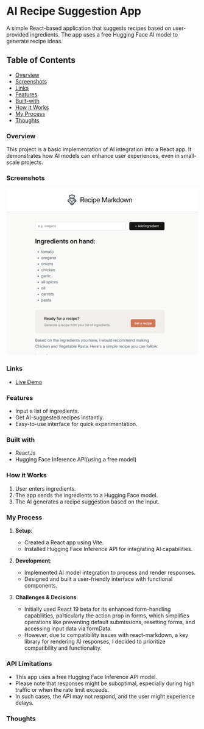 # AI Recipe Suggestion App

A simple React-based application that suggests recipes based on user-provided ingredients. The app uses a free Hugging Face AI model to generate recipe ideas.

## Table of Contents

- [Overview](#overview)
- [Screenshots](#screenshots)
- [Links](#links)
- [Features](#features)
- [Built-with](#built-with)
- [How it Works](#how-it-works)
- [My Process](#my-process) 
- [Thoughts](#thoughts)

### Overview

This project is a basic implementation of AI integration into a React app. It demonstrates how AI models can enhance user experiences, even in small-scale projects.

### Screenshots

![alt text](<public/live site ss.png>)

### Links

- [Live Demo](https://recipe-markdown.vercel.app/)

### Features

- Input a list of ingredients.
- Get AI-suggested recipes instantly.
- Easy-to-use interface for quick experimentation.

### Built with

- ReactJs
- Hugging Face Inference API(using a free model)

### How it Works

1. User enters ingredients.
2. The app sends the ingredients to a Hugging Face model.
3. The AI generates a recipe suggestion based on the input.

### My Process

1. **Setup**:
   - Created a React app using Vite.
   - Installed Hugging Face Inference API for integrating AI capabilities.

2. **Development**:
   - Implemented AI model integration to process and render responses.
   - Designed and built a user-friendly interface with functional components.

3. **Challenges & Decisions**:
   - Initially used React 19 beta for its enhanced form-handling capabilities, particularly the action prop in forms, which simplifies operations like preventing default submissions, resetting forms, and accessing input data via formData.
   - However, due to compatibility issues with react-markdown, a key library for rendering AI responses, I decided to prioritize compatibility and functionality.

### API Limitations


  - This app uses a free Hugging Face Inference API model. 
  - Please note that responses might be suboptimal, especially during high traffic or when the rate limit exceeds.
  - In such cases, the API may not respond, and the user might experience delays.


### Thoughts


